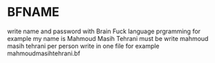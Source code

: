 # BFNAME
write name and password with Brain Fuck language prgramming
for example my name is Mahmoud Masih Tehrani must be write 
mahmoud masih tehrani
 per person write in one file for example
 mahmoudmasihtehrani.bf
